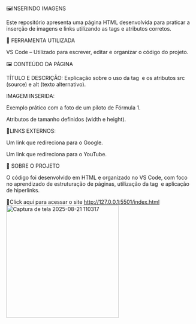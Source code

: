 🖼️INSERINDO IMAGENS

Este repositório apresenta uma página HTML desenvolvida para praticar a inserção de imagens e links utilizando as tags e atributos corretos.

🧩 FERRAMENTA UTILIZADA

VS Code – Utilizado para escrever, editar e organizar o código do projeto.

🖼️ CONTEÚDO DA PÁGINA

TÍTULO E DESCRIÇÃO: Explicação sobre o uso da tag <img> e os atributos src (source) e alt (texto alternativo).

IMAGEM INSERIDA:

Exemplo prático com a foto de um piloto de Fórmula 1.

Atributos de tamanho definidos (width e height).

🔗LINKS EXTERNOS:

Um link que redireciona para o Google.

Um link que redireciona para o YouTube.

📄 SOBRE O PROJETO

O código foi desenvolvido em HTML e organizado no VS Code, com foco no aprendizado de estruturação de páginas, 
utilização da tag <img> e aplicação de hiperlinks.

🔗Click aqui para acessar o site
http://127.0.0.1:5501/index.html
<img width="300" height="300" alt="Captura de tela 2025-08-21 110317" src="https://github.com/user-attachments/assets/20b529c6-7304-440c-b296-51f3d001742e" />

